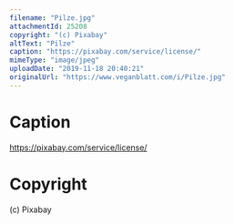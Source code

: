 ```yaml
---
filename: "Pilze.jpg"
attachmentId: 25208
copyright: "(c) Pixabay"
altText: "Pilze"
caption: "https://pixabay.com/service/license/"
mimeType: "image/jpeg"
uploadDate: "2019-11-18 20:40:21"
originalUrl: "https://www.veganblatt.com/i/Pilze.jpg"
---
```


# Caption

https://pixabay.com/service/license/

# Copyright

(c) Pixabay
